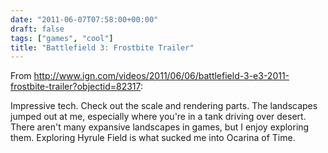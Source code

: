 ```yaml
---
date: "2011-06-07T07:58:00+00:00"
draft: false
tags: ["games", "cool"]
title: "Battlefield 3: Frostbite Trailer"
---
```

From http://www.ign.com/videos/2011/06/06/battlefield-3-e3-2011-frostbite-trailer?objectid=82317:

Impressive tech. Check out the scale and rendering parts. The landscapes jumped out at me, especially where you're in a tank driving over desert. There aren't many expansive landscapes in games, but I enjoy exploring them. Exploring Hyrule Field is what sucked me into Ocarina of Time.

